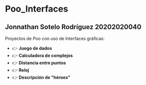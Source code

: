 # Poo_Interfaces

## Jonnathan Sotelo Rodríguez 20202020040 

Proyectos de Poo con uso de Interfaces gráficas:

* 👉 **Juego de dados**
* 👉 **Calculadora de complejos**
* 👉 **Distancia entre puntos**
* 👉 **Reloj**
* 👉 **Descripción de "héroes"**
 
